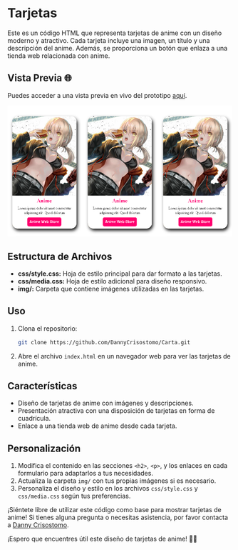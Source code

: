 # Tarjetas
Este es un código HTML que representa tarjetas de anime con un diseño moderno y atractivo. Cada tarjeta incluye una imagen, un título y una descripción del anime. Además, se proporciona un botón que enlaza a una tienda web relacionada con anime.

## Vista Previa 🌐

Puedes acceder a una vista previa en vivo del prototipo [aquí](https://tiny-lollipop-6064e4.netlify.app/).


![php](https://github.com/DannyCrisostomo/Carta/blob/main/Carta.png)

## Estructura de Archivos

- **css/style.css:** Hoja de estilo principal para dar formato a las tarjetas.
- **css/media.css:** Hoja de estilo adicional para diseño responsivo.
- **img/:** Carpeta que contiene imágenes utilizadas en las tarjetas.

## Uso

1. Clona el repositorio:

    ```bash
    git clone https://github.com/DannyCrisostomo/Carta.git
    ```

2. Abre el archivo `index.html` en un navegador web para ver las tarjetas de anime.

## Características

- Diseño de tarjetas de anime con imágenes y descripciones.
- Presentación atractiva con una disposición de tarjetas en forma de cuadrícula.
- Enlace a una tienda web de anime desde cada tarjeta.

## Personalización

1. Modifica el contenido en las secciones `<h2>`, `<p>`, y los enlaces en cada formulario para adaptarlos a tus necesidades.
2. Actualiza la carpeta `img/` con tus propias imágenes si es necesario.
3. Personaliza el diseño y estilo en los archivos `css/style.css` y `css/media.css` según tus preferencias.

¡Siéntete libre de utilizar este código como base para mostrar tarjetas de anime! Si tienes alguna pregunta o necesitas asistencia, por favor contacta a [Danny Crisostomo](#).

¡Espero que encuentres útil este diseño de tarjetas de anime! 🎴✨

